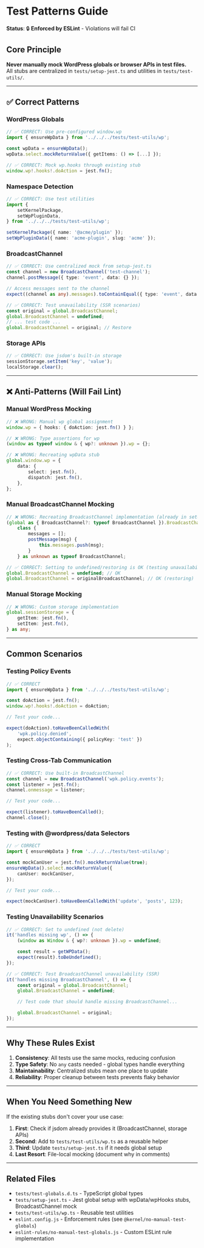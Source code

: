 # Test Patterns Guide

**Status**: 🔒 **Enforced by ESLint** - Violations will fail CI

## Core Principle

**Never manually mock WordPress globals or browser APIs in test files.**  
All stubs are centralized in `tests/setup-jest.ts` and utilities in `tests/test-utils/`.

---

## ✅ Correct Patterns

### WordPress Globals

```typescript
// ✅ CORRECT: Use pre-configured window.wp
import { ensureWpData } from '../../../tests/test-utils/wp';

const wpData = ensureWpData();
wpData.select.mockReturnValue({ getItems: () => [...] });
```

```typescript
// ✅ CORRECT: Mock wp.hooks through existing stub
window.wp!.hooks!.doAction = jest.fn();
```

### Namespace Detection

```typescript
// ✅ CORRECT: Use test utilities
import {
	setKernelPackage,
	setWpPluginData,
} from '../../../tests/test-utils/wp';

setKernelPackage({ name: '@acme/plugin' });
setWpPluginData({ name: 'acme-plugin', slug: 'acme' });
```

### BroadcastChannel

```typescript
// ✅ CORRECT: Use centralized mock from setup-jest.ts
const channel = new BroadcastChannel('test-channel');
channel.postMessage({ type: 'event', data: {} });

// Access messages sent to the channel
expect((channel as any).messages).toContainEqual({ type: 'event', data: {} });
```

```typescript
// ✅ CORRECT: Test unavailability (SSR scenarios)
const original = global.BroadcastChannel;
global.BroadcastChannel = undefined;
// ... test code ...
global.BroadcastChannel = original; // Restore
```

### Storage APIs

```typescript
// ✅ CORRECT: Use jsdom's built-in storage
sessionStorage.setItem('key', 'value');
localStorage.clear();
```

---

## ❌ Anti-Patterns (Will Fail Lint)

### Manual WordPress Mocking

```typescript
// ❌ WRONG: Manual wp global assignment
window.wp = { hooks: { doAction: jest.fn() } };

// ❌ WRONG: Type assertions for wp
(window as typeof window & { wp?: unknown }).wp = {};

// ❌ WRONG: Recreating wpData stub
global.window.wp = {
	data: {
		select: jest.fn(),
		dispatch: jest.fn(),
	},
};
```

### Manual BroadcastChannel Mocking

```typescript
// ❌ WRONG: Recreating BroadcastChannel implementation (already in setup-jest.ts)
(global as { BroadcastChannel?: typeof BroadcastChannel }).BroadcastChannel =
	class {
		messages = [];
		postMessage(msg) {
			this.messages.push(msg);
		}
	} as unknown as typeof BroadcastChannel;

// ✅ CORRECT: Setting to undefined/restoring is OK (testing unavailability)
global.BroadcastChannel = undefined; // OK
global.BroadcastChannel = originalBroadcastChannel; // OK (restoring)
```

### Manual Storage Mocking

```typescript
// ❌ WRONG: Custom storage implementation
global.sessionStorage = {
	getItem: jest.fn(),
	setItem: jest.fn(),
} as any;
```

---

## Common Scenarios

### Testing Policy Events

```typescript
// ✅ CORRECT
import { ensureWpData } from '../../../tests/test-utils/wp';

const doAction = jest.fn();
window.wp!.hooks!.doAction = doAction;

// Test your code...

expect(doAction).toHaveBeenCalledWith(
	'wpk.policy.denied',
	expect.objectContaining({ policyKey: 'test' })
);
```

### Testing Cross-Tab Communication

```typescript
// ✅ CORRECT: Use built-in BroadcastChannel
const channel = new BroadcastChannel('wpk.policy.events');
const listener = jest.fn();
channel.onmessage = listener;

// Test your code...

expect(listener).toHaveBeenCalled();
channel.close();
```

### Testing with @wordpress/data Selectors

```typescript
// ✅ CORRECT
import { ensureWpData } from '../../../tests/test-utils/wp';

const mockCanUser = jest.fn().mockReturnValue(true);
ensureWpData().select.mockReturnValue({
	canUser: mockCanUser,
});

// Test your code...

expect(mockCanUser).toHaveBeenCalledWith('update', 'posts', 123);
```

### Testing Unavailability Scenarios

```typescript
// ✅ CORRECT: Set to undefined (not delete)
it('handles missing wp', () => {
	(window as Window & { wp?: unknown }).wp = undefined;

	const result = getWPData();
	expect(result).toBeUndefined();
});

// ✅ CORRECT: Test BroadcastChannel unavailability (SSR)
it('handles missing BroadcastChannel', () => {
	const original = global.BroadcastChannel;
	global.BroadcastChannel = undefined;

	// Test code that should handle missing BroadcastChannel...

	global.BroadcastChannel = original;
});
```

---

## Why These Rules Exist

1. **Consistency**: All tests use the same mocks, reducing confusion
2. **Type Safety**: No `any` casts needed - global types handle everything
3. **Maintainability**: Centralized stubs mean one place to update
4. **Reliability**: Proper cleanup between tests prevents flaky behavior

---

## When You Need Something New

If the existing stubs don't cover your use case:

1. **First**: Check if jsdom already provides it (BroadcastChannel, storage APIs)
2. **Second**: Add to `tests/test-utils/wp.ts` as a reusable helper
3. **Third**: Update `tests/setup-jest.ts` if it needs global setup
4. **Last Resort**: File-local mocking (document why in comments)

---

## Related Files

- `tests/test-globals.d.ts` - TypeScript global types
- `tests/setup-jest.ts` - Jest global setup with wpData/wpHooks stubs, BroadcastChannel mock
- `tests/test-utils/wp.ts` - Reusable test utilities
- `eslint.config.js` - Enforcement rules (see `@kernel/no-manual-test-globals`)
- `eslint-rules/no-manual-test-globals.js` - Custom ESLint rule implementation
